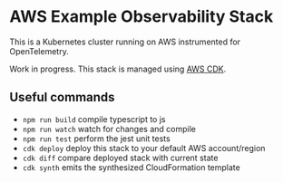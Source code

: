 # AWS Example Observability Stack

This is a Kubernetes cluster running on AWS instrumented for OpenTelemetry.

Work in progress. This stack is managed using [AWS CDK](https://aws.amazon.com/cdk/).

## Useful commands

 * `npm run build`   compile typescript to js
 * `npm run watch`   watch for changes and compile
 * `npm run test`    perform the jest unit tests
 * `cdk deploy`      deploy this stack to your default AWS account/region
 * `cdk diff`        compare deployed stack with current state
 * `cdk synth`       emits the synthesized CloudFormation template
